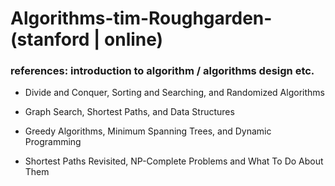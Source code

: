# Algorithms-tim-Roughgarden-(stanford | online)




### references:  introduction to algorithm / algorithms design etc. 


* Divide and Conquer, Sorting and Searching, and Randomized Algorithms
* Graph Search, Shortest Paths, and Data Structures
* Greedy Algorithms, Minimum Spanning Trees, and Dynamic Programming

* Shortest Paths Revisited, NP-Complete Problems and What To Do About Them
